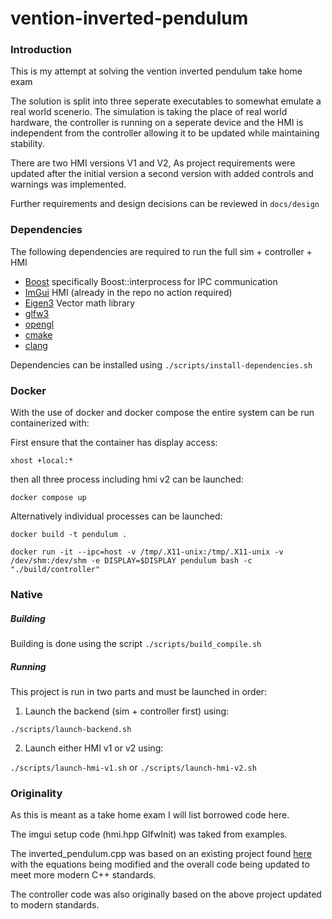 # vention-inverted-pendulum
### Introduction
This is my attempt at solving the vention inverted pendulum take home exam

The solution is split into three seperate executables to somewhat emulate a real world scenerio. The simulation is taking the place of real world hardware, the controller is running on a seperate device and the HMI is independent from the controller allowing it to be updated while maintaining stability.

There are two HMI versions V1 and V2, As project requirements were updated after the initial version a second version with added controls and warnings was implemented.

Further requirements and design decisions can be reviewed in ```docs/design```

### Dependencies
The following dependencies are required to run the full sim + controller + HMI

- [Boost](https://github.com/boostorg/boost) specifically Boost::interprocess for IPC communication
- [ImGui](https://github.com/ocornut/imgui) HMI (already in the repo no action required)
- [Eigen3](https://eigen.tuxfamily.org/index.php?title=Main_Page) Vector math library 
- [glfw3](https://www.glfw.org/) 
- [opengl](https://www.opengl.org/) 
- [cmake](https://cmake.org/) 
- [clang](https://clang.llvm.org/) 

Dependencies can be installed using
```./scripts/install-dependencies.sh```

### Docker
With the use of docker and docker compose the entire system can be run containerized with:

First ensure that the container has display access:

``` xhost +local:* ```

then all three process including hmi v2 can be launched:

```docker compose up```

Alternatively individual processes can be launched:

``` docker build -t pendulum . ```

``` docker run -it --ipc=host -v /tmp/.X11-unix:/tmp/.X11-unix -v /dev/shm:/dev/shm -e DISPLAY=$DISPLAY pendulum bash -c "./build/controller" ```

### Native
##### Building
Building is done using the script
```./scripts/build_compile.sh```

##### Running
This project is run in two parts and must be launched in order:
1. Launch the backend (sim + controller first) using:

```./scripts/launch-backend.sh```

2. Launch either HMI v1 or v2 using:

```./scripts/launch-hmi-v1.sh``` or ```./scripts/launch-hmi-v2.sh```

### Originality
As this is meant as a take home exam I will list borrowed code here.

The imgui setup code (hmi.hpp GlfwInit) was taked from examples.

The inverted_pendulum.cpp was based on an existing project found [here](https://github.com/jasleon/Inverted-Pendulum) with the equations being modified and the overall code being updated to meet more modern C++ standards. 

The controller code was also originally based on the above project updated to modern standards.
